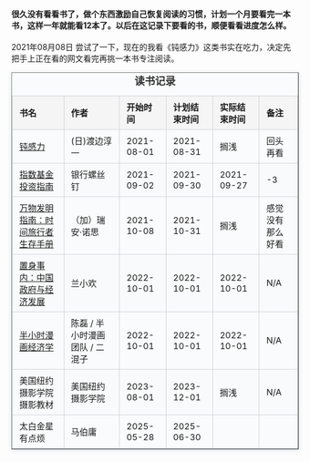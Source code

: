 #### 很久没有看看书了，做个东西激励自己恢复阅读的习惯，计划一个月要看完一本书，这样一年就能看12本了。以后在这记录下要看的书，顺便看看进度怎么样。 
2021年08月08日 尝试了一下，现在的我看《钝感力》这类书实在吃力，决定先把手上正在看的网文看完再挑一本书专注阅读。

<table border="1" cellspacing="10">
    <caption>读书记录</caption>
    <thead>
        <tr style="background:#e0e7ef;">
            <th>书名</th>
            <th>作者</th>
            <th>开始时间</th>
            <th>计划结束时间</th>
            <th>实际结束时间</th>
            <th>备注</th>
        </tr>
    </thead>
    <tbody>
        <tr>
            <td>
                <a href="https://book.douban.com/subject/2119843/" target="_blank">钝感力</a>
            </td>
            <td>(日)渡边淳一</td>
            <td>2021-08-01</td>
            <td>2021-08-31</td>
            <td>搁浅</td>
            <td>回头再看</td>
        </tr>
        <tr>
            <td>
                <a href="https://book.douban.com/subject/27204860/" target="_blank">指数基金投资指南
                </a>
            </td>
            <td>银行螺丝钉</td>
            <td>2021-09-02</td>
            <td>2021-09-30</td>
            <td>2021-09-27</td>
            <td>-3</td>
        </tr>
        <tr>
            <td>
                <a href="https://book.douban.com/subject/34464674/" target="_blank">万物发明指南：时间旅行者生存手册</a>
            </td>
            <td> （加）瑞安·诺思</td>
            <td>2021-10-08</td>
            <td>2021-10-31</td>
            <td>搁浅</td>
            <td>感觉没有那么好看</td>
        </tr>
        <tr>
            <td>
                <a href="https://book.douban.com/subject/35546622/" target="_blank">置身事内：中国政府与经济发展</a>
            </td>
            <td>兰小欢</td>
            <td>2022-10-01</td>
            <td>2022-10-01</td>
            <td>2022-10-01</td>
            <td>N/A</td>
        </tr>
        <tr>
            <td>
                <a href="https://book.douban.com/subject/34800351/" target="_blank">半小时漫画经济学
    </a>
            </td>
            <td>陈磊 / 半小时漫画团队 / 二混子</td>
            <td>2022-10-01</td>
            <td>2022-10-01</td>
            <td>2022-10-01</td>
            <td>N/A</td>
        </tr>
        <tr>
            <td>美国纽约摄影学院摄影教材</td>
            <td>美国纽约摄影学院</td>
            <td>2023-08-01</td>
            <td>2023-12-01</td>
            <td>搁浅</td>
            <td> N/A</td>
        </tr>
        <tr>
            <td>太白金星有点烦</td>
            <td>马伯庸</td>
            <td>2025-05-28</td>
            <td>2025-06-30</td>
            <td></td>
            <td></td>
        </tr>
    </tbody>
</table>
<style>
table {
    border-collapse: collapse;
    width: 100%;
    font-size: 15px;
    background: #fafbfc;
    box-shadow: 0 2px 8px #e0e7ef;
    margin-bottom: 24px;
}
th, td {
    border: 1px solid #d1d5db;
    padding: 8px 12px;
    text-align: left;
}
th {
    background: #f5f5f5;
    font-weight: 600;
}
tr:nth-child(even) td {
    background: #f9fafb;
}
tr:hover td {
    background: #e6f7ff;
}
caption {
    font-size: 1.2em;
    margin-bottom: 8px;
    color: #333;
    font-weight: bold;
}
input, button {
    font-size: 14px;
}
@media (max-width: 700px) {
    table, thead, tbody, th, td, tr {
        display: block;
    }
    thead tr {
        display: none;
    }
    tr {
        margin-bottom: 12px;
    }
    td {
        border: none;
        border-bottom: 1px solid #eee;
        position: relative;
        padding-left: 50%;
        background: #fff !important;
    }
    td:before {
        position: absolute;
        left: 12px;
        top: 8px;
        width: 45%;
        white-space: nowrap;
        font-weight: bold;
        color: #888;
    }
    td:nth-of-type(1):before { content: "书名"; }
    td:nth-of-type(2):before { content: "作者"; }
    td:nth-of-type(3):before { content: "开始时间"; }
    td:nth-of-type(4):before { content: "计划结束时间"; }
    td:nth-of-type(5):before { content: "实际结束时间"; }
    td:nth-of-type(6):before { content: "备注"; }
}
</style>
